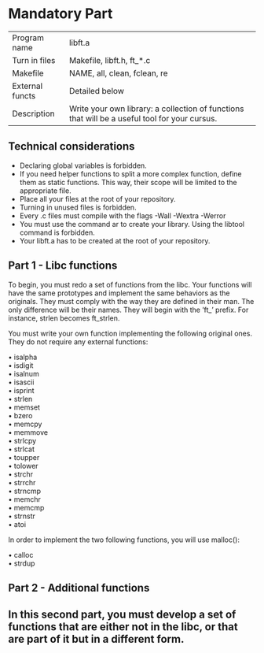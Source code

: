 <h1>Mandatory Part</h1>
<table>
<tr>
			<td>Program name </td>
			<td>libft.a</td>
		</tr>
		<tr>
			<td>Turn in files</td>
			<td>Makefile, libft.h, ft_*.c</td>
		</tr>
		<tr>
			<td>Makefile</td>
			<td>NAME, all, clean, fclean, re</td>
		</tr>
		<tr>
			<td>External functs</td>
			<td>Detailed below</td>
		</tr>
		<tr>
			<td>Description</td>
			<td>Write your own library: a collection of functions
				that will be a useful tool for your cursus.</td>
		</tr>
</table>
	<h2>Technical considerations</h2>
	<ul>
		<li>Declaring global variables is forbidden.</li>
		<li>If you need helper functions to split a more complex function, define them as static
			functions. This way, their scope will be limited to the appropriate file.</li>
		<li>Place all your files at the root of your repository.</li>
		<li>Turning in unused files is forbidden.</li>
		<li>Every .c files must compile with the flags -Wall -Wextra -Werror</li>
		<li>You must use the command ar to create your library. Using the libtool command
			is forbidden.</li>
		<li>Your libft.a has to be created at the root of your repository.</li>
	</ul>
	<h2>Part 1 - Libc functions</h2>
	<p>To begin, you must redo a set of functions from the libc. Your functions will have the
		same prototypes and implement the same behaviors as the originals. They must comply
		with the way they are defined in their man. The only difference will be their names. They
		will begin with the ’ft_’ prefix. For instance, strlen becomes ft_strlen.</p>
	<p>You must write your own function implementing the following original ones. They do
			not require any external functions:</p>
			• isalpha<br>
			• isdigit<br>
			• isalnum<br>
			• isascii<br>
			• isprint<br>
			• strlen<br>
			• memset<br>
			• bzero<br>
			• memcpy<br>
			• memmove<br>
			• strlcpy<br>
			• strlcat<br>
			• toupper<br>
			• tolower<br>
			• strchr<br>
			• strrchr<br>
			• strncmp<br>
			• memchr<br>
			• memcmp<br>
			• strnstr<br>
			• atoi<br>
      <p>In order to implement the two following functions, you will use malloc():<p>
      • calloc<br>
      • strdup<br>
<h2>Part 2 - Additional functions<h2>
<p>In this second part, you must develop a set of functions that are either not in the libc,
or that are part of it but in a different form.<p>
